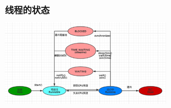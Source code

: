 #  线程的状态

![线程状态转换](https://github.com/Mrzhangxiaodong/F_MrZhangxd/blob/master/Java%E5%A4%9A%E7%BA%BF%E7%A8%8B%E4%B8%8E%E5%B9%B6%E5%8F%91%E6%A1%86%E6%9E%B6/images/20191106001.PNG)
